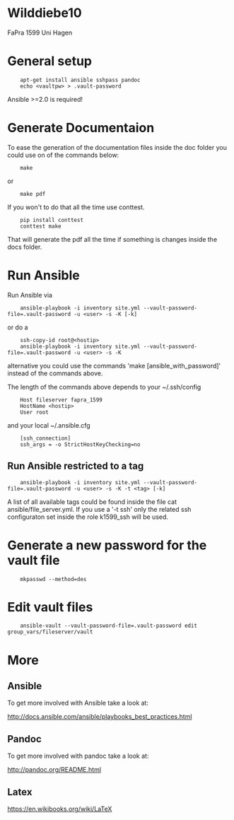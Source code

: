 # Wilddiebe10
FaPra 1599 Uni Hagen

# General setup

        apt-get install ansible sshpass pandoc
        echo <vaultpw> > .vault-password

Ansible >=2.0 is required!

# Generate Documentaion
To ease the generation of the documentation files inside the doc folder you
could use on of the commands below:

        make

or

        make pdf

If you won't to do that all the time use conttest.

        pip install conttest
        conttest make

That will generate the pdf all the time if something is changes inside the docs folder.

# Run Ansible
Run Ansible via

        ansible-playbook -i inventory site.yml --vault-password-file=.vault-password -u <user> -s -K [-k]


or do a

        ssh-copy-id root@<hostip>
        ansible-playbook -i inventory site.yml --vault-password-file=.vault-password -u <user> -s -K

alternative you could use the commands 'make [ansible_with_password]' instead of the commands above.

The length of the commands above depends to your ~/.ssh/config

        Host fileserver fapra_1599
        HostName <hostip>
        User root

and your local ~/.ansible.cfg

        [ssh_connection]
        ssh_args = -o StrictHostKeyChecking=no

## Run Ansible restricted to a tag
        ansible-playbook -i inventory site.yml --vault-password-file=.vault-password -u <user> -s -K -t <tag> [-k]

A list of all available tags could be found inside the file cat
ansible/file_server.yml. If you use  a '-t ssh' only the related ssh
configuraton set inside the role k1599_ssh will be used.

# Generate a new password for the vault file

        mkpasswd --method=des

# Edit vault files

        ansible-vault --vault-password-file=.vault-password edit group_vars/fileserver/vault

# More

## Ansible
To get more involved with Ansible take a look at:

  http://docs.ansible.com/ansible/playbooks_best_practices.html

## Pandoc
To get more involved with pandoc take a look at:

  http://pandoc.org/README.html

## Latex
  https://en.wikibooks.org/wiki/LaTeX
